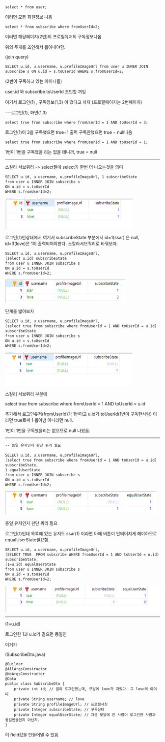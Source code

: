 ```
select * from user;
```

이러면 모든 회원정보 나옴

```
select * from subscribe where fromUserId=2;
```

이러면 해당페이지(2번)의 프로필유저의 구독정보나옴

위의 두개를 조인해서 뽑아내야함.

(join query)

```
SELECT u.id, u.username, u.profileImageUrl from user u INNER JOIN subscribe s ON u.id = s.toUserId WHERE s.fromUserId=2;
```

(2번이 구독하고 있는 아이디들)

user.id 와 subscribe.toUserId 조인할 꺼임

여기서 로그인(1) , 구독정보(1,3) 이 떴다고 치자
(프로필페이지는 2번페이지)

---로그인(1), 화면(1,3)

```
select true from subscribe where fromUserId = 1 AND toUserId = 3;
```

로그인(1)이 3을 구독했으면 true=1 출력 구독안했으면 true = null나옴

```
select true from subscribe where fromUserId = 1 AND toUserId = 1;
```

1번이 1번을 구독했을 리는 없을 테니까,
true = null

---

스칼라 서브쿼리 -> select절에 select가 한번 더 나오는것을 의미

```
SELECT u.id, u.username, u.profileImageUrl, 1 subscribeState
from user u INNER JOIN subscribe s
ON u.id = s.toUserId
WHERE s.fromUserId=2;

```

![Visual Studio Code](/img/2%EB%B2%88%EA%B5%AC%EB%8F%85%EC%A0%95%EB%B3%B4.png)

로그인(1)인상태에서 여기서 subscribeState 부분에서 id=1(ssar) 은 null, id=3(love)은 1이 출력되어야한다.
스칼라서브쿼리로 바꿔보자.

```
SELECT u.id, u.username, u.profileImageUrl,
(select u.id) subscribeState
from user u INNER JOIN subscribe s
ON u.id = s.toUserId
WHERE s.fromUserId=2;
```

![Visual Studio Code](/img/%EB%8B%A8%EA%B3%84.png)

단계를 밟아보자

```
SELECT u.id, u.username, u.profileImageUrl,
(select true from subscribe where fromUserId = 1 AND toUserId = u.id) subscribeState
from user u INNER JOIN subscribe s
ON u.id = s.toUserId
WHERE s.fromUserId=2;
```

![Visual Studio Code](/img/%EC%8A%A4%EC%B9%BC%EB%9D%BC%EC%84%9C%EB%B8%8C%EC%BF%BC%EB%A6%AC.png)

스칼러 서브쿼리 부분에

select true from subscribe where fromUserId = 1 AND toUserId = u.id

추가해서 로그인유저(fromUserId)가 1번이고 u.id가 toUserId(1번이 구독한사람) 이라면 true로써 1 뽑아냄
아니라면 null.

1번이 1번을 구독했을리는 없으므로 null 나왔음.

---

```
-- 동일 유저인지 판단 쿼리 필요

SELECT u.id, u.username, u.profileImageUrl,
(select true from subscribe where fromUserId = 1 AND toUserId = u.id) subscribeState,
1 equalUserState
from user u INNER JOIN subscribe s
ON u.id = s.toUserId
WHERE s.fromUserId=2;

```

![Visual Studio Code](/img/%EB%8F%99%EC%9D%BC%EC%9C%A0%EC%A0%80%EC%9D%B8%EA%B0%80.png)

동일 유저인지 판단 쿼리 필요

로그인(1)인데 목록에 있는 유저도 ssar(1) 이라면 아에 버튼이 안띄어지게 해야하므로 equalUserState필요함.

```
SELECT u.id, u.username, u.profileImageUrl,
(SELECT TRUE  FROM subscribe WHERE fromUserId = 1 AND toUserId = u.id) subscribeState,
(1=u.id) equalUserState
from user u INNER JOIN subscribe s
ON u.id = s.toUserId
WHERE s.fromUserId=2;
```

![Visual Studio Code](/img/%EB%8F%99%EC%9D%BC.png)

---

(1=u.id)

로그인한 1과 u.id가 같으면 동일인

이거가

(SubscribeDto.java)

```
@Builder
@AllArgsConstructor
@NoArgsConstructor
@Data
public class SubscribeDto {
	private int id; // 쌀이 로그인했는데, 모달에 love가 떠있다. 그 love의 아이디
	private String username; // love
	private String profileImageUrl; // 프로필사진
	private Integer subscribeState; // 구독상태
	private Integer equalUserState; // 지금 모달에 뜬 사람이 로그인한 사람과 동일인물인지 아닌지.
}

```

이 field값을 만들어낼 수 있음

